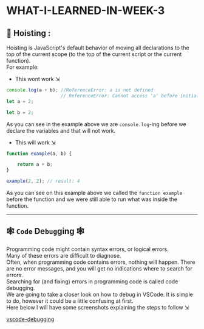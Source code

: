 # WHAT-I-LEARNED-IN-WEEK-3

## 🎢 Hoisting :
Hoisting is JavaScript's default behavior of moving all declarations to the top of the current scope (to the top of the current script or the current function).<br>
For example:<br>

* This wont work ⇲<br>
```javascript
console.log(a + b); //ReferenceError: a is not defined
                    // ReferenceError: Cannot access 'a' before initialization
let a = 2;

let b = 2;
```
As you can see in the example above we are `console.log`-ing before we declare the variables and that will not work.<br>


* This will work ⇲<br>
```javascript
function example(a, b) {

    return a + b;
}

example(2, 2); // result: 4
```
As you can see on this example above we called the `function example` before the function and we were still able to run what was inside the function.<br>

---

## 🕸 `Code` De`bug`ging 🕸<br>
Programming code might contain syntax errors, or logical errors.<br>
Many of these errors are difficult to diagnose.<br>
Often, when programming code contains errors, nothing will happen. There are no error messages, and you will get no indications where to search for errors.<br>
Searching for (and fixing) errors in programming code is called code debugging.<br>
We are going to take a closer look on how to debug in VSCode. It is simple to do, however it could be a little confusing at first.<br>
Here below I will have some screenshots explaining the steps to follow ⇲<br>

[vscode-debugging](./week3/vscode-debugging-hd.gifvscode-debugging-hd.gif)
